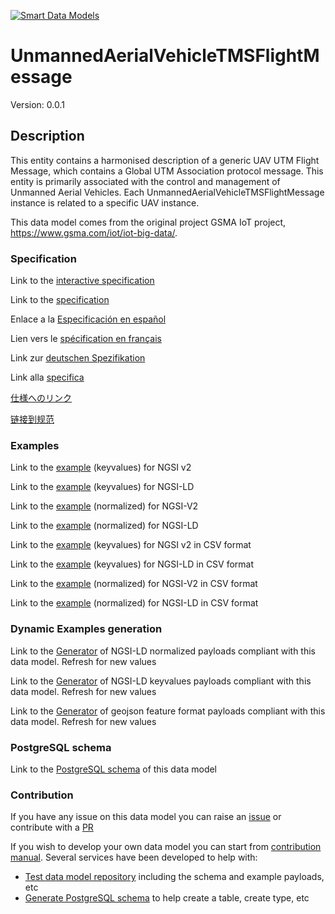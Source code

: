 [![Smart Data Models](https://smartdatamodels.org/wp-content/uploads/2022/01/SmartDataModels_logo.png "Logo")](https://smartdatamodels.org)
# UnmannedAerialVehicleTMSFlightMessage
Version: 0.0.1

## Description 

This entity contains a harmonised description of a generic UAV UTM Flight Message, which contains a Global UTM Association protocol message. This entity is primarily associated with the control and management of Unmanned Aerial Vehicles. Each UnmannedAerialVehicleTMSFlightMessage instance is related to a specific UAV instance.

This data model comes from the original project GSMA IoT project, https://www.gsma.com/iot/iot-big-data/.
### Specification

Link to the [interactive specification](https://swagger.lab.fiware.org/?url=https://smart-data-models.github.io/dataModel.UnmannedAerialVehicle/UnmannedAerialVehicleTMSFlightMessage/swagger.yaml)

Link to the [specification](https://github.com/smart-data-models/dataModel.UnmannedAerialVehicle/blob/master/UnmannedAerialVehicleTMSFlightMessage/doc/spec.md)

Enlace a la [Especificación en español](https://github.com/smart-data-models/dataModel.UnmannedAerialVehicle/blob/master/UnmannedAerialVehicleTMSFlightMessage/doc/spec_ES.md)

Lien vers le [spécification en français](https://github.com/smart-data-models/dataModel.UnmannedAerialVehicle/blob/master/UnmannedAerialVehicleTMSFlightMessage/doc/spec_FR.md)

Link zur [deutschen Spezifikation](https://github.com/smart-data-models/dataModel.UnmannedAerialVehicle/blob/master/UnmannedAerialVehicleTMSFlightMessage/doc/spec_DE.md)

Link alla [specifica](https://github.com/smart-data-models/dataModel.UnmannedAerialVehicle/blob/master/UnmannedAerialVehicleTMSFlightMessage/doc/spec_IT.md)

[仕様へのリンク](https://github.com/smart-data-models/dataModel.UnmannedAerialVehicle/blob/master/UnmannedAerialVehicleTMSFlightMessage/doc/spec_JA.md)

[链接到规范](https://github.com/smart-data-models/dataModel.UnmannedAerialVehicle/blob/master/UnmannedAerialVehicleTMSFlightMessage/doc/spec_ZH.md)
### Examples

Link to the [example](https://smart-data-models.github.io/dataModel.UnmannedAerialVehicle/UnmannedAerialVehicleTMSFlightMessage/examples/example.json) (keyvalues) for NGSI v2

Link to the [example](https://smart-data-models.github.io/dataModel.UnmannedAerialVehicle/UnmannedAerialVehicleTMSFlightMessage/examples/example.jsonld) (keyvalues) for NGSI-LD

Link to the [example](https://smart-data-models.github.io/dataModel.UnmannedAerialVehicle/UnmannedAerialVehicleTMSFlightMessage/examples/example-normalized.json) (normalized) for NGSI-V2

Link to the [example](https://smart-data-models.github.io/dataModel.UnmannedAerialVehicle/UnmannedAerialVehicleTMSFlightMessage/examples/example-normalized.jsonld) (normalized) for NGSI-LD

Link to the [example](https://github.com/smart-data-models/dataModel.UnmannedAerialVehicle/blob/master/UnmannedAerialVehicleTMSFlightMessage/examples/example.json.csv) (keyvalues) for NGSI v2 in CSV format

Link to the [example](https://github.com/smart-data-models/dataModel.UnmannedAerialVehicle/blob/master/UnmannedAerialVehicleTMSFlightMessage/examples/example.jsonld.csv) (keyvalues) for NGSI-LD in CSV format

Link to the [example](https://github.com/smart-data-models/dataModel.UnmannedAerialVehicle/blob/master/UnmannedAerialVehicleTMSFlightMessage/examples/example-normalized.json.csv) (normalized) for NGSI-V2 in CSV format

Link to the [example](https://github.com/smart-data-models/dataModel.UnmannedAerialVehicle/blob/master/UnmannedAerialVehicleTMSFlightMessage/examples/example-normalized.jsonld.csv) (normalized) for NGSI-LD in CSV format
### Dynamic Examples generation

Link to the [Generator](https://smartdatamodels.org/extra/ngsi-ld_generator.php?schemaUrl=https://raw.githubusercontent.com/smart-data-models/dataModel.UnmannedAerialVehicle/master/UnmannedAerialVehicleTMSFlightMessage/schema.json&email=info@smartdatamodels.org) of NGSI-LD normalized payloads compliant with this data model. Refresh for new values

Link to the [Generator](https://smartdatamodels.org/extra/ngsi-ld_generator_keyvalues.php?schemaUrl=https://raw.githubusercontent.com/smart-data-models/dataModel.UnmannedAerialVehicle/master/UnmannedAerialVehicleTMSFlightMessage/schema.json&email=info@smartdatamodels.org) of NGSI-LD keyvalues payloads compliant with this data model. Refresh for new values

Link to the [Generator](https://smartdatamodels.org/extra/geojson_features_generator.php?schemaUrl=https://raw.githubusercontent.com/smart-data-models/dataModel.UnmannedAerialVehicle/master/UnmannedAerialVehicleTMSFlightMessage/schema.json&email=info@smartdatamodels.org) of geojson feature format payloads compliant with this data model. Refresh for new values
### PostgreSQL schema

Link to the [PostgreSQL schema](https://github.com/smart-data-models/dataModel.UnmannedAerialVehicle/blob/master/UnmannedAerialVehicleTMSFlightMessage/schema.sql) of this data model
### Contribution

 If you have any issue on this data model you can raise an [issue](https://github.com/smart-data-models/dataModel.UnmannedAerialVehicle/issues)  or contribute with a [PR](https://github.com/smart-data-models/dataModel.UnmannedAerialVehicle/pulls)

 If you wish to develop your own data model you can start from [contribution manual](https://bit.ly/contribution_manual). Several services have been developed to help with: 
 - [Test data model repository](https://smartdatamodels.org/index.php/data-models-contribution-api/) including the schema and example payloads, etc
 - [Generate PostgreSQL schema](https://smartdatamodels.org/index.php/sql-service/) to help create a table, create type, etc